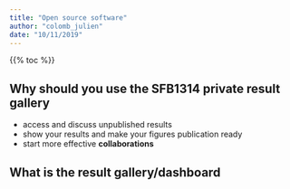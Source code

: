 ```yaml
---
title: "Open source software"
author: "colomb_julien"
date: "10/11/2019"
---
```


{{% toc %}}





## Why should you use the SFB1314 private result gallery

- access and discuss unpublished results
- show your results and make your figures publication ready 
- start more effective **collaborations**

## What is the result gallery/dashboard


